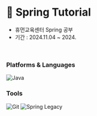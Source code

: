 # 📖 Spring Tutorial
- 휴먼교육센터 Spring 공부
- 기간 : 2024.11.04 ~ 2024.

<br/>

### Platforms & Languages
![Java](https://img.shields.io/badge/Java-007396.svg?&style=for-the-badge&logo=Java&logoColor=white)

### Tools
![Git](https://img.shields.io/badge/Git-F05032.svg?&style=for-the-badge&logo=Git&logoColor=white)
![Spring Legacy](https://img.shields.io/badge/spring-6DB33F.svg?&style=for-the-badge&logo=spring&logoColor=white)

<br/>
